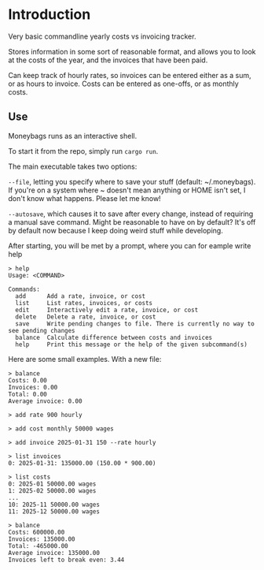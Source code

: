 # Introduction

Very basic commandline yearly costs vs invoicing tracker.

Stores information in some sort of reasonable format, and allows you to look
 at the costs of the year, and the invoices that have been paid.

Can keep track of hourly rates, so invoices can be entered either as a sum, or as hours to invoice.
Costs can be entered as one-offs, or as monthly costs.

## Use

Moneybags runs as an interactive shell.

To start it from the repo, simply run ```cargo run```.

The main executable takes two options:

```--file```, letting you specify where to save your stuff (default: ~/.moneybags). If you're on a system where ~ doesn't mean anything or HOME isn't set, I don't know what happens. Please let me know!

```--autosave```, which causes it to save after every change, instead of requiring a manual save command. Might be reasonable to have on by default? It's off by default now because I keep doing weird stuff while developing.

After starting, you will be met by a prompt, where you can for eample write help
```
> help
Usage: <COMMAND>

Commands:
  add      Add a rate, invoice, or cost
  list     List rates, invoices, or costs
  edit     Interactively edit a rate, invoice, or cost
  delete   Delete a rate, invoice, or cost
  save     Write pending changes to file. There is currently no way to see pending changes
  balance  Calculate difference between costs and invoices
  help     Print this message or the help of the given subcommand(s)
```

Here are some small examples. With a new file:
```
> balance
Costs: 0.00
Invoices: 0.00
Total: 0.00
Average invoice: 0.00

> add rate 900 hourly

> add cost monthly 50000 wages

> add invoice 2025-01-31 150 --rate hourly

> list invoices
0: 2025-01-31: 135000.00 (150.00 * 900.00)

> list costs
0: 2025-01 50000.00 wages
1: 2025-02 50000.00 wages
...
10: 2025-11 50000.00 wages
11: 2025-12 50000.00 wages

> balance
Costs: 600000.00
Invoices: 135000.00
Total: -465000.00
Average invoice: 135000.00
Invoices left to break even: 3.44